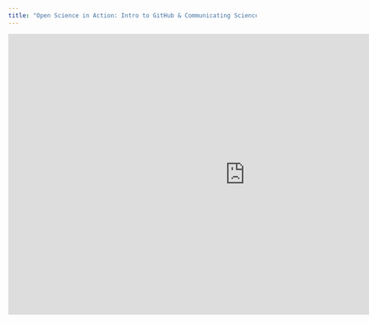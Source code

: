 ```yaml
---
title: "Open Science in Action: Intro to GitHub & Communicating Science Discoveries via Web Dashboard"
---
```

<iframe
    src="https://docs.google.com/presentation/d/e/2PACX-1vTFC4dyU6_2UQXDeAiASBS63NwsbLFArHN9WLvE8KGT6Wf0UsUwc-sFAu_kKEGaKt04TXbyzI20b1rq/embed?start=false&loop=false&delayms=3000"
    frameborder="0"
    width="960"
    height="569"
    allowfullscreen="true"
    mozallowfullscreen="true"
    webkitallowfullscreen="true">
</iframe>